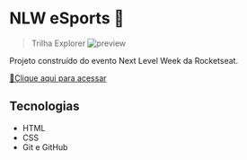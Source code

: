 # NLW eSports 🚀

> Trilha Explorer
![preview](preview.png)

Projeto construído do evento Next Level Week da Rocketseat.

[💜Clique aqui para acessar](https://giiovanaa.github.io/next-level-week-rocketseat/)

## Tecnologias

- HTML
- CSS
- Git e GitHub
